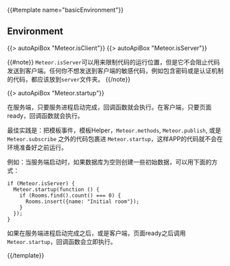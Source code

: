 {{#template name="basicEnvironment"}}

<h2 id="environment"><span>Environment</span></h2>

{{> autoApiBox "Meteor.isClient"}}
{{> autoApiBox "Meteor.isServer"}}

{{#note}}
`Meteor.isServer`可以用来限制代码的运行位置，但是它不会阻止代码发送到客户端。任何你不想发送到客户端的敏感代码，例如包含密码或是认证机制的代码，都应该放到`server`文件夹。
{{/note}}

{{> autoApiBox "Meteor.startup"}}

在服务端，只要服务进程启动完成，回调函数就会执行。在客户端，只要页面ready，回调函数就会执行。

最佳实践是：把模板事件，模板Helper，`Meteor.methods`, `Meteor.publish`, 或是
`Meteor.subscribe` 之外的代码包裹进 `Meteor.startup`，这样APP的代码就不会在环境准备好之前运行。

例如：当服务端启动时，如果数据库为空则创建一些初始数据，可以用下面的方式：

```
if (Meteor.isServer) {
  Meteor.startup(function () {
    if (Rooms.find().count() === 0) {
      Rooms.insert({name: "Initial room"});
    }
  });
}
```

如果在服务端进程启动完成之后，或是客户端，页面ready之后调用`Meteor.startup`，回调函数会立即执行。<!-- XXX It should still fire asynchronously, though -->

{{/template}}
